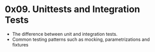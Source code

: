 # 0x09. Unittests and Integration Tests

<ul>
<li>The difference between unit and integration tests.</li>
<li>Common testing patterns such as mocking, parametrizations and fixtures</li>
</ul>